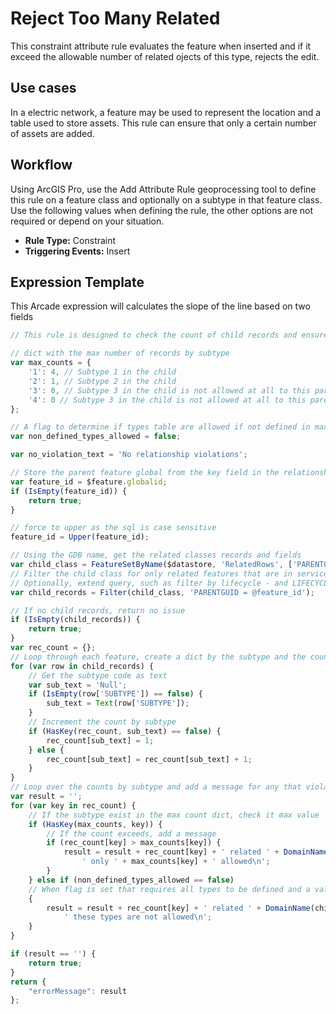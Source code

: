 # Reject Too Many Related

This constraint attribute rule evaluates the feature when inserted and if it exceed the allowable number of related ojects of this type, rejects the edit.

## Use cases

In a electric network, a feature may be used to represent the location and a table used to store assets.  This rule can ensure that only a certain number of assets are added. 

## Workflow

Using ArcGIS Pro, use the Add Attribute Rule geoprocessing tool to define this rule on a feature class and optionally on a subtype in that feature class.  Use the following values when defining the rule, the other options are not required or depend on your situation.
  
  - **Rule Type:** Constraint
  - **Triggering Events:** Insert

## Expression Template

This Arcade expression will calculates the slope of the line based on two fields
```js
// This rule is designed to check the count of child records and ensure they do not exceed the required amount

// dict with the max number of records by subtype
var max_counts = {
    '1': 4, // Subtype 1 in the child
    '2': 1, // Subtype 2 in the child
    '3': 0, // Subtype 3 in the child is not allowed at all to this parent
    '4': 0 // Subtype 3 in the child is not allowed at all to this parent
};

// A flag to determine if types table are allowed if not defined in max_counts
var non_defined_types_allowed = false;

var no_violation_text = 'No relationship violations';

// Store the parent feature global from the key field in the relationship
var feature_id = $feature.globalid;
if (IsEmpty(feature_id)) {
    return true;
}

// force to upper as the sql is case sensitive
feature_id = Upper(feature_id);

// Using the GDB name, get the related classes records and fields
var child_class = FeatureSetByName($datastore, 'RelatedRows', ['PARENTGUID', 'SUBTYPE', 'LIFECYCLE'], false);
// Filter the child class for only related features that are in service
// Optionally, extend query, such as filter by lifecycle - and LIFECYCLE <> 1
var child_records = Filter(child_class, 'PARENTGUID = @feature_id');

// If no child records, return no issue
if (IsEmpty(child_records)) {
    return true;
}
var rec_count = {};
// Loop through each feature, create a dict by the subtype and the count of child records
for (var row in child_records) {
    // Get the subtype code as text
    var sub_text = 'Null';
    if (IsEmpty(row['SUBTYPE']) == false) {
        sub_text = Text(row['SUBTYPE']);
    }
    // Increment the count by subtype
    if (HasKey(rec_count, sub_text) == false) {
        rec_count[sub_text] = 1;
    } else {
        rec_count[sub_text] = rec_count[sub_text] + 1;
    }
}
// Loop over the counts by subtype and add a message for any that violate the counts
var result = '';
for (var key in rec_count) {
    // If the subtype exist in the max count dict, check it max value
    if (HasKey(max_counts, key)) {
        // If the count exceeds, add a message
        if (rec_count[key] > max_counts[key]) {
            result = result + rec_count[key] + ' related ' + DomainName(child_class, 'SUBTYPE', key) +
                ' only ' + max_counts[key] + ' allowed\n';
        }
    } else if (non_defined_types_allowed == false)
    // When flag is set that requires all types to be defined and a value is not define, add to error list
    {
        result = result + rec_count[key] + ' related ' + DomainName(child_class, 'SUBTYPE', key) +
            ' these types are not allowed\n';
    }
}

if (result == '') {
    return true;
}
return {
    "errorMessage": result
};
```
